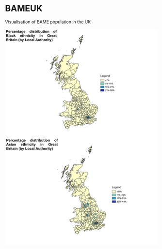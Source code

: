 # BAMEUK
Visualisation of BAME population in the UK

![Black distribution](/Images/GB_Black.jpeg)
![Asian distribution](/Images/GB_Asian.jpeg)
